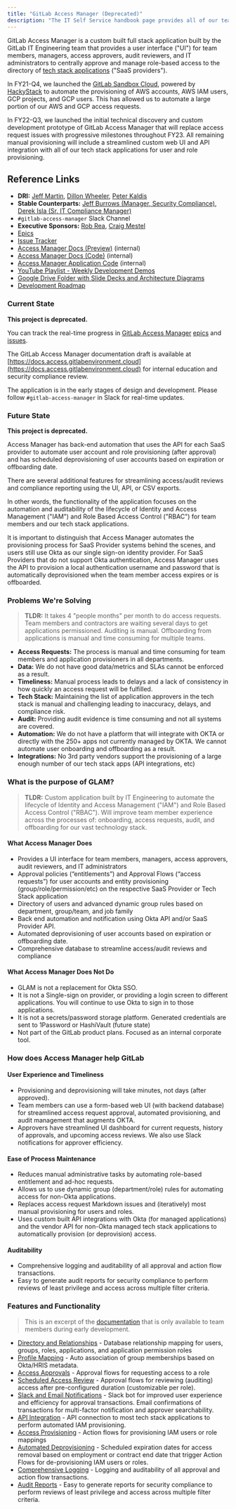 ```yaml
---
title: "GitLab Access Manager (Deprecated)"
description: "The IT Self Service handbook page provides all of our team members easy access to all of the processes and solutions for IT related services."
---
```


GitLab Access Manager is a custom built full stack application built by the GitLab IT Engineering team that provides a user interface ("UI") for team members, managers, access approvers, audit reviewers, and IT administrators to centrally approve and manage role-based access to the directory of [tech stack applications](/handbook/business-technology/tech-stack-applications/) ("SaaS providers").

In FY21-Q4, we launched the [GitLab Sandbox Cloud](/handbook/infrastructure-standards/realms/sandbox/), powered by [HackyStack](https://gitlab.com/hackystack/hackystack-portal) to automate the provisioning of AWS accounts, AWS IAM users, GCP projects, and GCP users. This has allowed us to automate a large portion of our AWS and GCP access requests.

In FY22-Q3, we launched the initial technical discovery and custom development prototype of GitLab Access Manager that will replace access request issues with progressive milestones throughout FY23. All remaining manual provisioning will include a streamlined custom web UI and API integration with all of our tech stack applications for user and role provisioning.

## Reference Links

- **DRI:** [Jeff Martin](/company/team/#jeffersonmartin), [Dillon Wheeler](/company/team/#dillonwheeler), [Peter Kaldis](/company/team/#pkaldis)
- **Stable Counterparts:** [Jeff Burrows (Manager, Security Compliance)](/company/team/#jburrows001), [Derek Isla (Sr. IT Compliance Manager)](/company/team/#disla)
- `#gitlab-access-manager` Slack Channel
- **Executive Sponsors:** [Rob Rea](/company/team/#rrea1), [Craig Mestel](/company/team/#cmestel)
- [Epics](https://gitlab.com/gitlab-com/business-technology/engineering/access-manager/-/epics)
- [Issue Tracker](https://gitlab.com/gitlab-com/business-technology/engineering/access-manager/-/issues)
- [Access Manager Docs (Preview)](https://docs.access.gitlabenvironment.cloud) (internal)
- [Access Manager Docs (Code)](https://gitlab.com/gitlab-com/business-technology/engineering/access-manager/gitlab-access-manager-docs) (internal)
- [Access Manager Application Code](https://gitlab.com/gitlab-com/business-technology/engineering/access-manager/gitlab-access-manager-app) (internal)
- [YouTube Playlist - Weekly Development Demos](https://www.youtube.com/playlist?list=PL05JrBw4t0KoLbqn20qVAX8f-ZGvbb88V)
- [Google Drive Folder with Slide Decks and Architecture Diagrams](https://drive.google.com/drive/folders/1qY4KCTAM26VEmUPPcKFS8EdK1p3McxU_)
- [Development Roadmap](https://drive.google.com/drive/folders/1W1861aFWo8XBoBYbI95FbRX6zDS2bsAr)

### Current State

**This project is deprecated.**

You can track the real-time progress in [GitLab Access Manager](https://gitlab.com/groups/gitlab-com/business-technology/engineering/access-manager) [epics](https://gitlab.com/groups/gitlab-com/business-technology/engineering/access-manager/-/epics) and [issues](https://gitlab.com/gitlab-com/business-technology/engineering/access-manager/-/issues).

The GitLab Access Manager documentation draft is available at [https://docs.access.gitlabenvironment.cloud](https://docs.access.gitlabenvironment.cloud) for internal education and security compliance review.

The application is in the early stages of design and development. Please follow `#gitlab-access-manager` in Slack for real-time updates.

### Future State

**This project is deprecated.**

Access Manager has back-end automation that uses the API for each SaaS provider to automate user account and role provisioning (after approval) and has scheduled deprovisioning of user accounts based on expiration or offboarding date.

There are several additional features for streamlining access/audit reviews and compliance reporting using the UI, API, or CSV exports.

In other words, the functionality of the application focuses on the automation and auditability of the lifecycle of Identity and Access Management ("IAM") and Role Based Access Control ("RBAC") for team members and our tech stack applications.

It is important to distinguish that Access Manager automates the provisioning process for SaaS Provider systems behind the scenes, and users still use Okta as our single sign-on identity provider. For SaaS Providers that do not support Okta authentication, Access Manager uses the API to provision a local authentication username and password that is automatically deprovisioned when the team member access expires or is offboarded.

### Problems We're Solving

> **TLDR:** It takes 4 "people months" per month to do access requests. Team members and contractors are waiting several days to get applications permissioned. Auditing is manual. Offboarding from applications is manual and time consuming for multiple teams.

- **Access Requests:** The process is manual and time consuming for team members and application provisioners in all departments.
- **Data:** We do not have good data/metrics and SLAs cannot be enforced as a result.
- **Timeliness:** Manual process leads to delays and a lack of consistency in how quickly an access request will be fulfilled.
- **Tech Stack:** Maintaining the list of application approvers in the tech stack is manual and challenging leading to inaccuracy, delays, and compliance risk.
- **Audit:** Providing audit evidence is time consuming and not all systems are covered.
- **Automation:** We do not have a platform that will integrate with OKTA or directly with the 250+ apps not currently managed by OKTA. We cannot automate user onboarding and offboarding as a result.
- **Integrations:** No 3rd party vendors support the provisioning of a large enough number of our tech stack apps (API integrations, etc)

### What is the purpose of GLAM?

> **TLDR:** Custom application built by IT Engineering to automate the lifecycle of Identity and Access Management ("IAM") and Role Based Access Control ("RBAC"). Will improve team member experience across the processes of: onboarding, access requests, audit, and offboarding for our vast technology stack.

#### What Access Manager Does

- Provides a UI interface for team members, managers, access approvers, audit reviewers, and IT administrators
- Approval policies (“entitlements”) and Approval Flows (“access requests”) for user accounts and entity provisioning (group/role/permission/etc) on the respective SaaS Provider or Tech Stack application
- Directory of users and advanced dynamic group rules based on department, group/team, and job family
- Back end automation and notification using Okta API and/or SaaS Provider API.
- Automated deprovisioning of user accounts based on expiration or offboarding date.
- Comprehensive database to streamline access/audit reviews and compliance

#### What Access Manager Does Not Do

- GLAM is not a replacement for Okta SSO.
- It is not a Single-sign on provider, or providing a login screen to different applications. You will continue to use Okta to sign in to those applications.
- It is not a secrets/password storage platform. Generated credentials are sent to 1Password or HashiVault (future state)
- Not part of the GitLab product plans. Focused as an internal corporate tool.

### How does Access Manager help GitLab

#### User Experience and Timeliness

- Provisioning and deprovisioning will take minutes, not days (after approved).
- Team members can use a form-based web UI (with backend database) for streamlined access request approval, automated provisioning, and audit management that augments OKTA.
- Approvers have streamlined UI dashboard for current requests, history of approvals, and upcoming access reviews. We also use Slack notifications for approver efficiency.

#### Ease of Process Maintenance

- Reduces manual administrative tasks by automating role-based entitlement and ad-hoc requests.
- Allows us to use dynamic group (department/role) rules for automating access for non-Okta applications.
- Replaces access request Markdown issues and (iteratively) most manual provisioning for users and roles.
- Uses custom built API integrations with Okta (for managed applications) and the vendor API for non-Okta managed tech stack applications to automatically provision (or deprovision) access.

#### Auditability

- Comprehensive logging and auditability of all approval and action flow transactions.
- Easy to generate audit reports for security compliance to perform reviews of least privilege and access across multiple filter criteria.

### Features and Functionality

> This is an excerpt of the [documentation](https://docs.access.gitlabenvironment.cloud) that is only available to team members during early development.

- [Directory and Relationships](https://docs.access.gitlabenvironment.cloud/docs/architecture/features/directory-relationships) - Database relationship mapping for users, groups, roles, applications, and application permission roles
- [Profile Mapping](https://docs.access.gitlabenvironment.cloud/docs/architecture/features/profile-mapping) - Auto association of group memberships based on Okta/HRIS metadata.
- [Access Approvals](https://docs.access.gitlabenvironment.cloud/docs/architecture/features/approvals) - Approval flows for requesting access to a role
- [Scheduled Access Review](https://docs.access.gitlabenvironment.cloud/docs/architecture/features/access-review) - Approval flows for reviewing (auditing) access after pre-configured duration (customizable per role).
- [Slack and Email Notifications](https://docs.access.gitlabenvironment.cloud/docs/architecture/features/notifications) - Slack bot for improved user experience and efficiency for approval transactions. Email confirmations of transactions for multi-factor notification and approver searchability.
- [API Integration](https://docs.access.gitlabenvironment.cloud/docs/architecture/features/api-integration) - API connection to most tech stack applications to perform automated IAM provisioning.
- [Access Provisioning](https://docs.access.gitlabenvironment.cloud/docs/architecture/features/provisioning) - Action flows for provisioning IAM users or role mappings
- [Automated Deprovisioning](https://docs.access.gitlabenvironment.cloud/docs/architecture/features/deprovisioning) - Scheduled expiration dates for access removal based on employment or contract end date that trigger Action Flows for de-provisioning IAM users or roles.
- [Comprehensive Logging](https://docs.access.gitlabenvironment.cloud/docs/architecture/features/logging) - Logging and auditability of all approval and action flow transactions.
- [Audit Reports](https://docs.access.gitlabenvironment.cloud/docs/architecture/features/audit-reports) - Easy to generate reports for security compliance to perform reviews of least privilege and access across multiple filter criteria.




